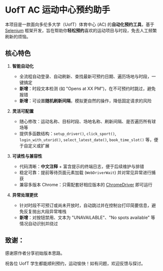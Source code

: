 # UofT AC 运动中心预约助手

本项目是一款面向多伦多大学（UofT）体育中心 (AC) 的**自动化预约工具**，基于 [Selenium](https://www.selenium.dev/) 框架开发，旨在帮助你**轻松预约**喜欢的运动项目与时段，免去人工频繁刷新的烦恼。

## 核心特色

1. **智能自动化**  
   - 全流程自动登录、自动刷新、查找最新可预约日期、遍历场地与时段，一键搞定  
   - **新增**：时段文本检测 (如 "Opens at XX PM")，在不可预约时跳过，避免报错  
   - **新增**：可设置**随机刷新间隔**，模拟更自然的操作，降低固定请求的风险  

2. **灵活可配置**  
   - 随心修改：运动名称、目标时段、场地名称、刷新间隔、是否遍历所有球场等  
   - 提供多函数结构：`setup_driver()`, `click_sport()`, `login_with_utorid()`, `select_latest_date()`, `book_time_slot()` 等，便于自定义或扩展  

3. **可读性与兼容性**  
   - 代码清晰：**中文注释** + 富含提示的终端日志，便于后续维护与排错  
   - 稳定可靠：提前等待页面元素加载 (`WebDriverWait`) 并对常见异常进行捕获  
   - 兼容多版本 Chrome：只需配套好相应版本的 [ChromeDriver](https://chromedriver.chromium.org/) 即可运行  

4. **异常处理更优**  
   - 针对时段不可预订或尚未开放时，自动跳过并在控制台打印简要信息，避免反复抛出大段异常堆栈  
   - **新增**：对按钮禁用、文本为 "UNAVAILABLE"、"No spots available" 等情况自动识别并绕过 

## 致谢：

感谢原作者分享初始版本思路。

祝各位 UofT 学生都能顺利预约，运动愉快！如有问题，欢迎反馈与探讨。
